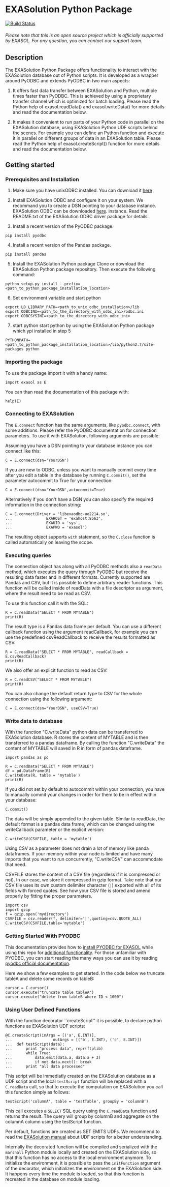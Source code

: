 # EXASolution Python Package

[![Build Status](https://travis-ci.org/EXASOL/python-exasol.svg)](https://travis-ci.org/EXASOL/python-exasol)

###### Please note that this is an open source project which is officially supported by EXASOL. For any question, you can contact our support team.

## Description

The EXASolution Python Package offers functionality to interact with the EXASolution
database out of Python scripts. It is developed as a wrapper around PyODBC and
extends PyODBC in two main aspects:

1. It offers fast data transfer between EXASolution and Python, multiple
   times faster than PyODBC.  This is achieved by using a proprietary
   transfer channel which is optimized for batch loading. Please read
   the Python help of exasol.readData() and exasol.writeData() for more
   details and read the documentation below.

2. It makes it convenient to run parts of your Python code in parallel on
   the EXASolution database, using EXASolution Python UDF scripts behind
   the scenes. For example you can define an Python function and execute it
   in parallel on different groups of data in an EXASolution
   table. Please read the Python help of exasol.createScript() function for
   more details and read the documentation below.
   



## Getting started   
   
### Prerequisites and Installation

1. Make sure you have unixODBC installed. You can download it [here](http://www.unixodbc.org/download.html)

2. Install EXASolution ODBC and configure it on your system. We recommand you to create a DSN pointing to your database instance. EXASolution ODBC can be downloaded [here](https://www.exasol.com/portal/display/DOWNLOAD/6.0).
   instance. Read the README.txt of the EXASolution ODBC driver package for details.

3. Install a recent version of the PyODBC package.
```
pip install pyodbc
```

4. Install a recent version of the Pandas package.
```
pip install pandas
```

5. Install the EXASolution Python package 
Clone or download the EXASolution Python package repository. Then execute the following command:
``` 
python setup.py install --prefix=<path_to_python_package_installation_location>
```

6. Set environment variable and start python
```
export LD_LIBRARY_PATH=<path_to_unix_odbc_installation>/lib
export ODBCINI=<path_to_the_directory_with_odbc_ini>/odbc.ini
export ODBCSYSINI=<path_to_the_directory_with_odbc_ini>
```

7. start python
start python by using the EXASolution Python package which ypi installed in step 5
```
PYTHONPATH=<path_to_python_package_installation_location>/lib/python2.7/site-packages python 
```


### Importing the package

To use the package import it with a handy name:

```
import exasol as E
```

You can than read the documentation of this package with:
```
help(E)
```



### Connecting to EXASolution

The `E.connect` function has the same arguments, like
`pyodbc.connect`, with some additions. Please refer the PyODBC
documentation for connection parameters. To use it with EXASolution,
following arguments are possible:


Assuming you have a DSN pointing to your database instance you can connect like this:
 
```
C = E.connect(dsn='YourDSN')
```

If you are new to ODBC, unless you want to manually commit every time after you edit a table in the database by running `C.commit()`, set the parameter autocommit to True for your connection: 

```
C = E.connect(dsn='YourDSN',autocommit=True)
```

Alternatively if you don't have a DSN you can also specify the required information in the connection string:
```
C = E.connect(Driver = 'libexaodbc-uo2214.so',
...               EXAHOST = 'exahost:8563',
...               EXAUID = 'sys',
...               EXAPWD = 'exasol')
```

The resulting object supports `with` statement, so the `C.close` function is called automatically on leaving the scope.

### Executing queries

The connection object has along with all PyODBC methods also a
`readData` method, which executes the query through PyODBC but
receive the resulting data faster and in different formats. Currently
supported are Pandas and CSV, but it is possible to define arbitrary
reader functions. This function will be called inside of readData
with a file descriptor as argument, where the result need to be read
as CSV.

To use this function call it with the SQL:
```
R = C.readData("SELECT * FROM MYTABLE")
print(R)
```

The result type is a Pandas data frame per default. You can use a 
different callback function using the argument readCallback, for 
example you can use the predefined csvReadCallback to receive the
results formatted as CSV:
```
R = C.readData("SELECT * FROM MYTABLE", readCallback = E.csvReadCallback)
print(R)
```

We also offer an explicit function to read as CSV:
```
R = C.readCSV("SELECT * FROM MYTABLE")
print(R)
```

You can also change the default return type to CSV for the whole
connection using the following argument:
```
C = E.connect(dsn="YourDSN", useCSV=True)
```


### Write data to database

With the function "C.writeData" python data can be transferred to EXASolution database. R stores the content of MYTABLE and is then transferred to a pandas dataframe. By calling the function "C.writeData" the content of MYTABLE will saved in R in form of pandas dataframe.
```
import pandas as pd

R = C.readData("SELECT * FROM MYTABLE")
df = pd.DataFrame(R)
C.writeData(R, table = 'mytable')
print(R)
```

If you did not set by default to autocommit within your connection, you have to manually commit your changes in order for them to be in effect within your database:

```
C.commit()
```

The data will be simply appended to the given table.
Similar to readData, the default format is a pandas data frame, which
can be changed using the writeCallback parameter or the explicit version:
```
C.writeCSV(CSVFILE, table = 'mytable')
```

Using CSV as a parameter does not drain a lot of memory like panda dataframes. If your memory within your node is limited and have many imports that you want to run concurrently, "C.writeCSV" can accommodate that need. 
 
CSVFILE stores the content of a CSV file (regardless if it is compressed or not). In our case, we store it compressed in gzip format. Take note that our CSV file uses its own custom delimiter character (`|`) exported with all of its fields with forced quotes. See how your CSV file is stored and amend properly by fitting the proper parameters.

```
import csv
import gzip
f = gzip.open('mydirectory')
CSVFILE = csv.reader(f, delimiter='|',quoting=csv.QUOTE_ALL)
C.writeCSV(CSVFILE,table='mytable')
```

### Getting Started With PYODBC

This documentation provides how to [install PYODBC for EXASOL](README.md#prerequisites-and-installation) while using this repo for [additional functionality](README.md#description). For those unfamiliar with PYODBC, you can start reading the many ways you can use it by reading [pyodbc official documentation](https://github.com/mkleehammer/pyodbc/wiki/Getting-started). 

Here we show a few examples to get started. In the code below we truncate tableA and delete some records on tableB:
```
cursor = C.cursor()
cursor.execute("truncate table tableA")
cursor.execute("delete from tableB where ID < 1000")
```

### Using User Defined Functions

With the function decorator ``createScript'' it is possible, to
declare python functions as EXASolution UDF scripts:
```
@C.createScript(inArgs = [('a', E.INT)],
...                  outArgs = [('b', E.INT), ('c', E.INT)])
...  def testScript(data):
...      print "process data", repr(ftplib)
...      while True:
...          data.emit(data.a, data.a + 3)
...          if not data.next(): break
...      print "all data processed"
```

This script will be immediatly created on the EXASolution database as
a UDF script and the local `testScript` function will be
replaced with a `C.readData` call, so that to execute the computation
on EXASolution you call this function simply as follows:
```
testScript('columnA', table = 'testTable', groupBy = 'columnB')
```

This call executes a `SELECT` SQL query using the `C.readData` function
and returns the result. The query will group by columnB and aggregate on
the columnA column using the testScript function.

Per default, functions are created as SET EMITS UDFs. We recommend to read the
[EXASolution manual](https://www.exasol.com/portal/display/DOC/User+Manual+6.0) about UDF scripts for a better understanding.

Internally the decorated function will be compiled and serialized with
the `marshall` Python module locally and created on the EXASolution
side, so that this function has no access to the local environment
anymore. To initialize the environment, it is possible to pass the
`initFunction` argument of the decorator, which initializes the
environment on the EXASolution side. It happens every time the module
is loaded, so that this function is recreated in the database on
module loading. 
